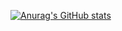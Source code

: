 [![Anurag's GitHub stats](https://github-readme-stats.vercel.app/apiwuwei1035945832anuraghazra)](https://github.com/anuraghazra/github-readme-stats)

